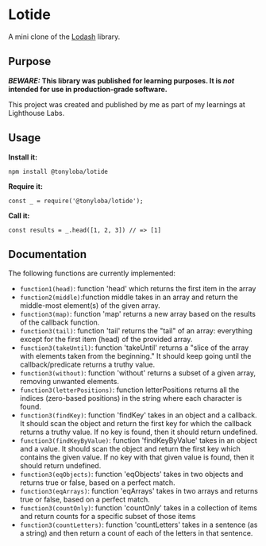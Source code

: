 # Lotide

A mini clone of the [Lodash](https://lodash.com) library.

## Purpose

**_BEWARE:_ This library was published for learning purposes. It is _not_ intended for use in production-grade software.**

This project was created and published by me as part of my learnings at Lighthouse Labs. 

## Usage

**Install it:**

`npm install @tonyloba/lotide`

**Require it:**

`const _ = require('@tonyloba/lotide');`

**Call it:**

`const results = _.head([1, 2, 3]) // => [1]`

## Documentation

The following functions are currently implemented:

* `function1(head)`: function 'head' which returns the first item in the array
* `function2(middle)`:function middle  takes in an array and return the middle-most element(s) of the given array.
* `function3(map)`:  function  'map'  returns a new array based on the results of the callback function.
* `function3(tail)`: function 'tail'  returns the "tail" of an array: everything except for the first item (head) of the provided array.
* `function3(takeUntil)`: function 'takeUntil'  returns a "slice of the array with elements taken from the beginning." It should keep going until the callback/predicate returns a truthy value.
* `function3(without)`: function 'without'  returns a subset of a given array, removing unwanted elements.
* `function3(letterPositions)`: function letterPositions  returns all the indices (zero-based positions) in the string where each character is found. 
* `function3(findKey)`: function 'findKey'  takes in an object and a callback. It should scan the object and return the first key for which the callback returns a truthy value. If no key is found, then it should return undefined.
* `function3(findKeyByValue)`: function 'findKeyByValue'  takes in an object and a value. It should scan the object and return the first key which contains the given value. If no key with that given value is found, then it should return undefined.
* `function3(eqObjects)`: function 'eqObjects'  takes in two objects and returns true or false, based on a perfect match.
* `function3(eqArrays)`: function 'eqArrays'  takes in two arrays and returns true or false, based on a perfect match.
* `function3(countOnly)`: function 'countOnly'  takes in a collection of items and return counts for a specific subset of those items
* `function3(countLetters)`: function 'countLetters' takes in a sentence (as a string) and then return a count of each of the letters in that sentence.
